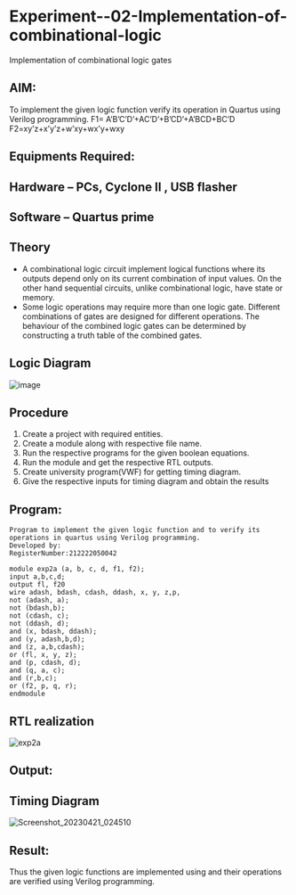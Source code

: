 # Experiment--02-Implementation-of-combinational-logic
Implementation of combinational logic gates
 
## AIM:
To implement the given logic function verify its operation in Quartus using Verilog programming.
 F1= A’B’C’D’+AC’D’+B’CD’+A’BCD+BC’D
F2=xy’z+x’y’z+w’xy+wx’y+wxy
 
 
 
## Equipments Required:
## Hardware – PCs, Cyclone II , USB flasher
## Software – Quartus prime


## Theory
+ A combinational logic circuit implement logical functions where its outputs depend only on its current combination of input values. On the other hand sequential circuits, unlike combinational logic, have state or memory.
+ Some logic operations may require more than one logic gate. Different combinations of gates are designed for different operations. The behaviour of the combined logic gates can be determined by constructing a truth table of the combined gates.
## Logic Diagram
![image](https://github.com/Nikkesh-VJ/Experiment--02-Implementation-of-combinational-logic-/assets/130572280/f907d68a-6a61-4d49-88c0-da0b051b7c49)

## Procedure
1. Create a project with required entities.
2. Create a module along with respective file name.
3. Run the respective programs for the given boolean equations.
4. Run the module and get the respective RTL outputs.
5. Create university program(VWF) for getting timing diagram.
6. Give the respective inputs for timing diagram and obtain the results
## Program:
```
Program to implement the given logic function and to verify its operations in quartus using Verilog programming.
Developed by: 
RegisterNumber:212222050042
```

```
module exp2a (a, b, c, d, f1, f2);
input a,b,c,d;
output fl, f20
wire adash, bdash, cdash, ddash, x, y, z,p,
not (adash, a);
not (bdash,b);
not (cdash, c);
not (ddash, d);
and (x, bdash, ddash);
and (y, adash,b,d);
and (z, a,b,cdash);
or (fl, x, y, z);
and (p, cdash, d);
and (q, a, c);
and (r,b,c);
or (f2, p, q, r);
endmodule
```





## RTL realization
![exp2a](https://github.com/Nikkesh-VJ/Experiment--02-Implementation-of-combinational-logic-/assets/130572280/7e92907f-e50a-4cff-a61b-db65cebe8487)


## Output:
## Timing Diagram
![Screenshot_20230421_024510](https://github.com/Nikkesh-VJ/Experiment--02-Implementation-of-combinational-logic-/assets/130572280/3a2a94f6-ff4a-48d1-a14f-35eaa56dfbe9)


## Result:
Thus the given logic functions are implemented using  and their operations are verified using Verilog programming.
